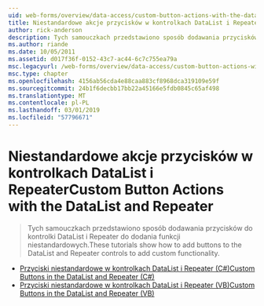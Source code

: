 ```yaml
---
uid: web-forms/overview/data-access/custom-button-actions-with-the-datalist-and-repeater/index
title: Niestandardowe akcje przycisków w kontrolkach DataList i Repeater | Dokumentacja firmy Microsoft
author: rick-anderson
description: Tych samouczkach przedstawiono sposób dodawania przycisków do kontrolki DataList i Repeater do dodania funkcji niestandardowych.
ms.author: riande
ms.date: 10/05/2011
ms.assetid: d017f36f-0152-43c7-ac44-6c7c755ea79a
msc.legacyurl: /web-forms/overview/data-access/custom-button-actions-with-the-datalist-and-repeater
msc.type: chapter
ms.openlocfilehash: 4156ab56cda4e88caa883cf8968dca319109e59f
ms.sourcegitcommit: 24b1f6decbb17bb22a45166e5fdb0845c65af498
ms.translationtype: MT
ms.contentlocale: pl-PL
ms.lasthandoff: 03/01/2019
ms.locfileid: "57796671"
---
```

<a name="custom-button-actions-with-the-datalist-and-repeater"></a><span data-ttu-id="128d6-103">Niestandardowe akcje przycisków w kontrolkach DataList i Repeater</span><span class="sxs-lookup"><span data-stu-id="128d6-103">Custom Button Actions with the DataList and Repeater</span></span>
====================
> <span data-ttu-id="128d6-104">Tych samouczkach przedstawiono sposób dodawania przycisków do kontrolki DataList i Repeater do dodania funkcji niestandardowych.</span><span class="sxs-lookup"><span data-stu-id="128d6-104">These tutorials show how to add buttons to the DataList and Repeater controls to add custom functionality.</span></span>


- [<span data-ttu-id="128d6-105">Przyciski niestandardowe w kontrolkach DataList i Repeater (C#)</span><span class="sxs-lookup"><span data-stu-id="128d6-105">Custom Buttons in the DataList and Repeater (C#)</span></span>](custom-buttons-in-the-datalist-and-repeater-cs.md)
- [<span data-ttu-id="128d6-106">Przyciski niestandardowe w kontrolkach DataList i Repeater (VB)</span><span class="sxs-lookup"><span data-stu-id="128d6-106">Custom Buttons in the DataList and Repeater (VB)</span></span>](custom-buttons-in-the-datalist-and-repeater-vb.md)
